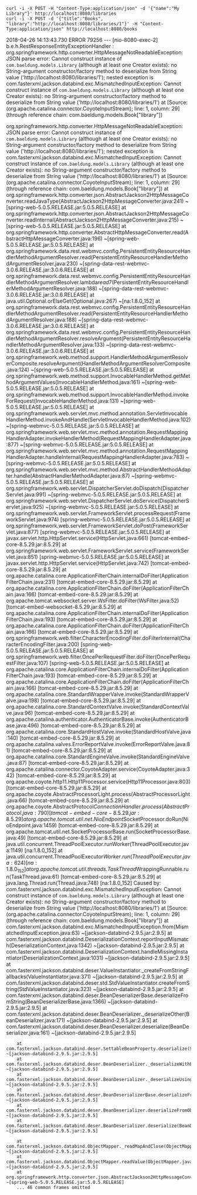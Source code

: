     curl -i -X POST -H "Content-Type:application/json" -d '{"name":"My Library"}' http://localhost:8080/libraries
    curl -i -X POST -d '{"title":"Books", "library":"http://localhost:8080/libraries/1"}' -H "Content-Type:application/json" http://localhost:8080/books

2018-04-26 14:13:43.730 ERROR 79256 --- [nio-8080-exec-2] b.e.h.RestResponseEntityExceptionHandler : org.springframework.http.converter.HttpMessageNotReadableException: JSON parse error: Cannot construct instance of `com.baeldung.models.Library` (although at least one Creator exists): no String-argument constructor/factory method to deserialize from String value ('http://localhost:8080/libraries/1'); nested exception is com.fasterxml.jackson.databind.exc.MismatchedInputException: Cannot construct instance of `com.baeldung.models.Library` (although at least one Creator exists): no String-argument constructor/factory method to deserialize from String value ('http://localhost:8080/libraries/1')
 at [Source: (org.apache.catalina.connector.CoyoteInputStream); line: 1, column: 29] (through reference chain: com.baeldung.models.Book["library"])

org.springframework.http.converter.HttpMessageNotReadableException: JSON parse error: Cannot construct instance of `com.baeldung.models.Library` (although at least one Creator exists): no String-argument constructor/factory method to deserialize from String value ('http://localhost:8080/libraries/1'); nested exception is com.fasterxml.jackson.databind.exc.MismatchedInputException: Cannot construct instance of `com.baeldung.models.Library` (although at least one Creator exists): no String-argument constructor/factory method to deserialize from String value ('http://localhost:8080/libraries/1')
 at [Source: (org.apache.catalina.connector.CoyoteInputStream); line: 1, column: 29] (through reference chain: com.baeldung.models.Book["library"])
        at org.springframework.http.converter.json.AbstractJackson2HttpMessageConverter.readJavaType(AbstractJackson2HttpMessageConverter.java:241) ~[spring-web-5.0.5.RELEASE.jar:5.0.5.RELEASE]
        at org.springframework.http.converter.json.AbstractJackson2HttpMessageConverter.readInternal(AbstractJackson2HttpMessageConverter.java:215) ~[spring-web-5.0.5.RELEASE.jar:5.0.5.RELEASE]
        at org.springframework.http.converter.AbstractHttpMessageConverter.read(AbstractHttpMessageConverter.java:196) ~[spring-web-5.0.5.RELEASE.jar:5.0.5.RELEASE]
        at org.springframework.data.rest.webmvc.config.PersistentEntityResourceHandlerMethodArgumentResolver.read(PersistentEntityResourceHandlerMethodArgumentResolver.java:230) ~[spring-data-rest-webmvc-3.0.6.RELEASE.jar:3.0.6.RELEASE]
        at org.springframework.data.rest.webmvc.config.PersistentEntityResourceHandlerMethodArgumentResolver.lambda$read$7(PersistentEntityResourceHandlerMethodArgumentResolver.java:188) ~[spring-data-rest-webmvc-3.0.6.RELEASE.jar:3.0.6.RELEASE]
        at java.util.Optional.orElseGet(Optional.java:267) ~[na:1.8.0_152]
        at org.springframework.data.rest.webmvc.config.PersistentEntityResourceHandlerMethodArgumentResolver.read(PersistentEntityResourceHandlerMethodArgumentResolver.java:188) ~[spring-data-rest-webmvc-3.0.6.RELEASE.jar:3.0.6.RELEASE]
        at org.springframework.data.rest.webmvc.config.PersistentEntityResourceHandlerMethodArgumentResolver.resolveArgument(PersistentEntityResourceHandlerMethodArgumentResolver.java:133) ~[spring-data-rest-webmvc-3.0.6.RELEASE.jar:3.0.6.RELEASE]
        at org.springframework.web.method.support.HandlerMethodArgumentResolverComposite.resolveArgument(HandlerMethodArgumentResolverComposite.java:124) ~[spring-web-5.0.5.RELEASE.jar:5.0.5.RELEASE]
        at org.springframework.web.method.support.InvocableHandlerMethod.getMethodArgumentValues(InvocableHandlerMethod.java:161) ~[spring-web-5.0.5.RELEASE.jar:5.0.5.RELEASE]
        at org.springframework.web.method.support.InvocableHandlerMethod.invokeForRequest(InvocableHandlerMethod.java:131) ~[spring-web-5.0.5.RELEASE.jar:5.0.5.RELEASE]
        at org.springframework.web.servlet.mvc.method.annotation.ServletInvocableHandlerMethod.invokeAndHandle(ServletInvocableHandlerMethod.java:102) ~[spring-webmvc-5.0.5.RELEASE.jar:5.0.5.RELEASE]
        at org.springframework.web.servlet.mvc.method.annotation.RequestMappingHandlerAdapter.invokeHandlerMethod(RequestMappingHandlerAdapter.java:877) ~[spring-webmvc-5.0.5.RELEASE.jar:5.0.5.RELEASE]
        at org.springframework.web.servlet.mvc.method.annotation.RequestMappingHandlerAdapter.handleInternal(RequestMappingHandlerAdapter.java:783) ~[spring-webmvc-5.0.5.RELEASE.jar:5.0.5.RELEASE]
        at org.springframework.web.servlet.mvc.method.AbstractHandlerMethodAdapter.handle(AbstractHandlerMethodAdapter.java:87) ~[spring-webmvc-5.0.5.RELEASE.jar:5.0.5.RELEASE]
        at org.springframework.web.servlet.DispatcherServlet.doDispatch(DispatcherServlet.java:991) ~[spring-webmvc-5.0.5.RELEASE.jar:5.0.5.RELEASE]
        at org.springframework.web.servlet.DispatcherServlet.doService(DispatcherServlet.java:925) ~[spring-webmvc-5.0.5.RELEASE.jar:5.0.5.RELEASE]
        at org.springframework.web.servlet.FrameworkServlet.processRequest(FrameworkServlet.java:974) [spring-webmvc-5.0.5.RELEASE.jar:5.0.5.RELEASE]
        at org.springframework.web.servlet.FrameworkServlet.doPost(FrameworkServlet.java:877) [spring-webmvc-5.0.5.RELEASE.jar:5.0.5.RELEASE]
        at javax.servlet.http.HttpServlet.service(HttpServlet.java:661) [tomcat-embed-core-8.5.29.jar:8.5.29]
        at org.springframework.web.servlet.FrameworkServlet.service(FrameworkServlet.java:851) [spring-webmvc-5.0.5.RELEASE.jar:5.0.5.RELEASE]
        at javax.servlet.http.HttpServlet.service(HttpServlet.java:742) [tomcat-embed-core-8.5.29.jar:8.5.29]
        at org.apache.catalina.core.ApplicationFilterChain.internalDoFilter(ApplicationFilterChain.java:231) [tomcat-embed-core-8.5.29.jar:8.5.29]
        at org.apache.catalina.core.ApplicationFilterChain.doFilter(ApplicationFilterChain.java:166) [tomcat-embed-core-8.5.29.jar:8.5.29]
        at org.apache.tomcat.websocket.server.WsFilter.doFilter(WsFilter.java:52) [tomcat-embed-websocket-8.5.29.jar:8.5.29]
        at org.apache.catalina.core.ApplicationFilterChain.internalDoFilter(ApplicationFilterChain.java:193) [tomcat-embed-core-8.5.29.jar:8.5.29]
        at org.apache.catalina.core.ApplicationFilterChain.doFilter(ApplicationFilterChain.java:166) [tomcat-embed-core-8.5.29.jar:8.5.29]
        at org.springframework.web.filter.CharacterEncodingFilter.doFilterInternal(CharacterEncodingFilter.java:200) [spring-web-5.0.5.RELEASE.jar:5.0.5.RELEASE]
        at org.springframework.web.filter.OncePerRequestFilter.doFilter(OncePerRequestFilter.java:107) [spring-web-5.0.5.RELEASE.jar:5.0.5.RELEASE]
        at org.apache.catalina.core.ApplicationFilterChain.internalDoFilter(ApplicationFilterChain.java:193) [tomcat-embed-core-8.5.29.jar:8.5.29]
        at org.apache.catalina.core.ApplicationFilterChain.doFilter(ApplicationFilterChain.java:166) [tomcat-embed-core-8.5.29.jar:8.5.29]
        at org.apache.catalina.core.StandardWrapperValve.invoke(StandardWrapperValve.java:198) [tomcat-embed-core-8.5.29.jar:8.5.29]
        at org.apache.catalina.core.StandardContextValve.invoke(StandardContextValve.java:96) [tomcat-embed-core-8.5.29.jar:8.5.29]
        at org.apache.catalina.authenticator.AuthenticatorBase.invoke(AuthenticatorBase.java:496) [tomcat-embed-core-8.5.29.jar:8.5.29]
        at org.apache.catalina.core.StandardHostValve.invoke(StandardHostValve.java:140) [tomcat-embed-core-8.5.29.jar:8.5.29]
        at org.apache.catalina.valves.ErrorReportValve.invoke(ErrorReportValve.java:81) [tomcat-embed-core-8.5.29.jar:8.5.29]
        at org.apache.catalina.core.StandardEngineValve.invoke(StandardEngineValve.java:87) [tomcat-embed-core-8.5.29.jar:8.5.29]
        at org.apache.catalina.connector.CoyoteAdapter.service(CoyoteAdapter.java:342) [tomcat-embed-core-8.5.29.jar:8.5.29]
        at org.apache.coyote.http11.Http11Processor.service(Http11Processor.java:803) [tomcat-embed-core-8.5.29.jar:8.5.29]
        at org.apache.coyote.AbstractProcessorLight.process(AbstractProcessorLight.java:66) [tomcat-embed-core-8.5.29.jar:8.5.29]
        at org.apache.coyote.AbstractProtocol$ConnectionHandler.process(AbstractProtocol.java:790) [tomcat-embed-core-8.5.29.jar:8.5.29]
        at org.apache.tomcat.util.net.NioEndpoint$SocketProcessor.doRun(NioEndpoint.java:1459) [tomcat-embed-core-8.5.29.jar:8.5.29]
        at org.apache.tomcat.util.net.SocketProcessorBase.run(SocketProcessorBase.java:49) [tomcat-embed-core-8.5.29.jar:8.5.29]
        at java.util.concurrent.ThreadPoolExecutor.runWorker(ThreadPoolExecutor.java:1149) [na:1.8.0_152]
        at java.util.concurrent.ThreadPoolExecutor$Worker.run(ThreadPoolExecutor.java:624) [na:1.8.0_152]
        at org.apache.tomcat.util.threads.TaskThread$WrappingRunnable.run(TaskThread.java:61) [tomcat-embed-core-8.5.29.jar:8.5.29]
        at java.lang.Thread.run(Thread.java:748) [na:1.8.0_152]
Caused by: com.fasterxml.jackson.databind.exc.MismatchedInputException: Cannot construct instance of `com.baeldung.models.Library` (although at least one Creator exists): no String-argument constructor/factory method to deserialize from String value ('http://localhost:8080/libraries/1')
 at [Source: (org.apache.catalina.connector.CoyoteInputStream); line: 1, column: 29] (through reference chain: com.baeldung.models.Book["library"])
        at com.fasterxml.jackson.databind.exc.MismatchedInputException.from(MismatchedInputException.java:63) ~[jackson-databind-2.9.5.jar:2.9.5]
        at com.fasterxml.jackson.databind.DeserializationContext.reportInputMismatch(DeserializationContext.java:1342) ~[jackson-databind-2.9.5.jar:2.9.5]
        at com.fasterxml.jackson.databind.DeserializationContext.handleMissingInstantiator(DeserializationContext.java:1031) ~[jackson-databind-2.9.5.jar:2.9.5]
        at com.fasterxml.jackson.databind.deser.ValueInstantiator._createFromStringFallbacks(ValueInstantiator.java:371) ~[jackson-databind-2.9.5.jar:2.9.5]
        at com.fasterxml.jackson.databind.deser.std.StdValueInstantiator.createFromString(StdValueInstantiator.java:323) ~[jackson-databind-2.9.5.jar:2.9.5]
        at com.fasterxml.jackson.databind.deser.BeanDeserializerBase.deserializeFromString(BeanDeserializerBase.java:1366) ~[jackson-databind-2.9.5.jar:2.9.5]
        at com.fasterxml.jackson.databind.deser.BeanDeserializer._deserializeOther(BeanDeserializer.java:171) ~[jackson-databind-2.9.5.jar:2.9.5]
        at com.fasterxml.jackson.databind.deser.BeanDeserializer.deserialize(BeanDeserializer.java:161) ~[jackson-databind-2.9.5.jar:2.9.5]

        at com.fasterxml.jackson.databind.deser.SettableBeanProperty.deserialize(SettableBeanProperty.java:529) ~[jackson-databind-2.9.5.jar:2.9.5]
        at com.fasterxml.jackson.databind.deser.BeanDeserializer._deserializeWithErrorWrapping(BeanDeserializer.java:528) ~[jackson-databind-2.9.5.jar:2.9.5]
        at com.fasterxml.jackson.databind.deser.BeanDeserializer._deserializeUsingPropertyBased(BeanDeserializer.java:417) ~[jackson-databind-2.9.5.jar:2.9.5]
        at com.fasterxml.jackson.databind.deser.BeanDeserializerBase.deserializeFromObjectUsingNonDefault(BeanDeserializerBase.java:1280) ~[jackson-databind-2.9.5.jar:2.9.5]
        at com.fasterxml.jackson.databind.deser.BeanDeserializer.deserializeFromObject(BeanDeserializer.java:326) ~[jackson-databind-2.9.5.jar:2.9.5]
        at com.fasterxml.jackson.databind.deser.BeanDeserializer.deserialize(BeanDeserializer.java:159) ~[jackson-databind-2.9.5.jar:2.9.5]

        at com.fasterxml.jackson.databind.ObjectMapper._readMapAndClose(ObjectMapper.java:4001) ~[jackson-databind-2.9.5.jar:2.9.5]
        at com.fasterxml.jackson.databind.ObjectMapper.readValue(ObjectMapper.java:3072) ~[jackson-databind-2.9.5.jar:2.9.5]
        at org.springframework.http.converter.json.AbstractJackson2HttpMessageConverter.readJavaType(AbstractJackson2HttpMessageConverter.java:235) ~[spring-web-5.0.5.RELEASE.jar:5.0.5.RELEASE]
        ... 46 common frames omitted
